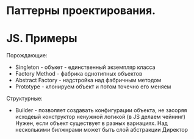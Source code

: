 # Паттерны проектирования. 
# JS. Примеры

Порождающие:

- Singleton -  объкет - единственный экземпляр класса
- Factory Method - фабрика однотипных объектов
- Abstract Factory - надстройка над фабричным методом 
- Prototype - клонируем объект и потом точечно его меняем

Структурные:
- Builder - позволяет создавать конфигурации объекта, не засоряя исходеый конструктор ненужной логикой 
 (в JS делаем чейнинг) Нужен, если объект существует в разных вариациях. 
 Над несколькими билжнрами может быть слой абстракции Директор
